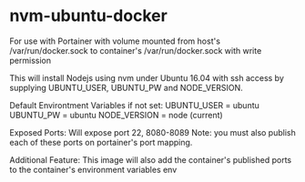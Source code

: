 # nvm-ubuntu-docker

For use with Portainer with volume mounted from host's /var/run/docker.sock to container's /var/run/docker.sock with write permission

This will install Nodejs using nvm under Ubuntu 16.04 with ssh access by supplying UBUNTU_USER, UBUNTU_PW and NODE_VERSION.

Default Environtment Variables if not set:
UBUNTU_USER = ubuntu
UBUNTU_PW = ubuntu
NODE_VERSION = node (current)

Exposed Ports: Will expose port 22, 8080-8089 Note: you must also publish each of these ports on portainer's port mapping.

Additional Feature:
This image will also add the container's published ports to the container's environment variables env
